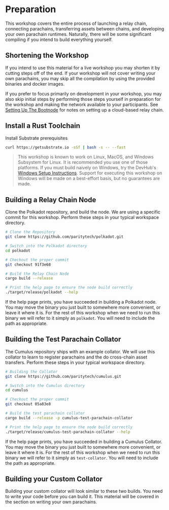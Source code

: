 # Preparation

This workshop covers the entire process of launching a relay chain, connecting parachains, transferring assets between chains, and developing your own parachain runtimes. Naturally, there will be some significant compiling if you intend to build everything yourself.

## Shortening the Workshop

If you intend to use this material for a live workshop you may shorten it by cutting steps off of the end. If your workshop will not cover writing your own parachains, you may skip all the compilation by using the provided binaries and docker images.

If you prefer to focus primarily on development in your workshop, you may also skip initial steps by performing those steps yourself in preparation for the workshop and making the network available to your participants. See [Setting Up The Bootnode](SettingUpTheBootnode.md) for notes on setting up a cloud-based relay chain.

## Install a Rust Toolchain

Install Substrate prerequisites

```bash
curl https://getsubstrate.io -sSf | bash -s -- --fast
```

> This workshop is known to work on Linux, MacOS, and Windows Subsystem for Linux. It is recommended you use one of those platforms. If you must build naively on Windows, try the DevHub's [Windows Setup Instructions](https://substrate.dev/docs/en/knowledgebase/getting-started/windows-users). Support for executing this workshop on Windows will be made on a best-effort basis, but no guarantees are made.

## Building a Relay Chain Node

Clone the Polkadot repository, and build the node. We are using a specific commit for this workshop. Perform these steps in your typical workspace directory.

```bash
# Clone the Repository
git clone https://github.com/paritytech/polkadot.git

# Switch into the Polkadot directory
cd polkadot

# Checkout the proper commit
git checkout 91f3e68

# Build the Relay Chain Node
cargo build --release

# Print the help page to ensure the node build correctly
./target/release/polkadot --help
```

If the help page prints, you have succeeded in building a Polkadot node. You may move the binary you just built to somewhere more convenient, or leave it where it is. For the rest of this workshop when we need to run this binary we will refer to it simply as `polkadot`. You will need to include the path as appropriate.

## Building the Test Parachain Collator

The Cumulus repository ships with an example collator. We will use this collator to learn to register parachains and the do cross-chain asset transfers. Perform these steps in your typical workspace directory.

```bash
# Building the Collator
git clone https://github.com/paritytech/cumulus.git

# Switch into the Cumulus directory
cd cumulus

# Checkout the proper commit
git checkout 05a83e8

# Build the test parachain collator
cargo build --release -p cumulus-test-parachain-collator

# Print the help page to ensure the node build correctly
./target/release/cumulus-test-parachain-collator --help
```

If the help page prints, you have succeeded in building a Cumulus Collator. You may move the binary you just built to somewhere more convenient, or leave it where it is. For the rest of this workshop when we need to run this binary we will refer to it simply as `test-collator`. You will need to include the path as appropriate.

## Building your Custom Collator

Building your custom collator will look similar to these two builds. You need to write your code before you can build it. This material will be covered in the section on writing your own parachains.
